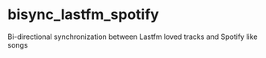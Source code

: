 # bisync_lastfm_spotify
Bi-directional synchronization between Lastfm loved tracks and Spotify like songs
